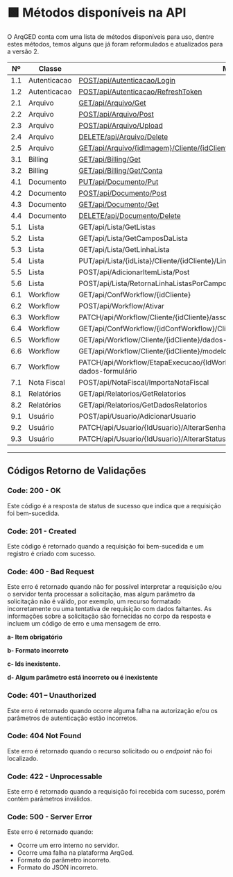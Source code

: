 # 🟩 Métodos disponíveis na API

O ArqGED conta com uma lista de métodos disponíveis para uso, dentre estes métodos, temos alguns que já foram reformulados e atualizados para a versão 2.

<table><thead><tr><th width="92" align="center">Nº</th><th width="138">Classe</th><th width="354">Método</th><th width="101" align="center">Versão</th><th>Status</th></tr></thead><tbody><tr><td align="center">1.1</td><td>Autenticacao</td><td><a href="1.-autenticacao.md#id-1.1-post-api-autenticacao-login">POST/api/Autenticacao/Login</a></td><td align="center">1</td><td>Disponível</td></tr><tr><td align="center">1.2</td><td>Autenticacao</td><td><a href="1.-autenticacao.md#id-1.2-post-api-autenticacao-refreshtoken">POST/api/Autenticacao/RefreshToken</a></td><td align="center">1</td><td>Disponível</td></tr><tr><td align="center">2.1</td><td>Arquivo</td><td><a href="2.-arquivo.md#id-2.1-get-api-arquivo-get">GET/api/Arquivo/Get</a></td><td align="center">1</td><td>Disponível</td></tr><tr><td align="center">2.2</td><td>Arquivo</td><td><a href="2.-arquivo.md#id-2.2-post-api-arquivo-post">POST/api/Arquivo/Post</a></td><td align="center">1</td><td>Disponível</td></tr><tr><td align="center">2.3</td><td>Arquivo</td><td><a href="2.-arquivo.md#id-2.3-post-api-arquivo-upload">POST/api/Arquivo/Upload</a></td><td align="center">1</td><td>Disponível</td></tr><tr><td align="center">2.4</td><td>Arquivo</td><td><a href="2.-arquivo.md#id-2.4-delete-api-arquivo-delete">DELETE/api/Arquivo/Delete</a></td><td align="center">1</td><td>Disponível</td></tr><tr><td align="center">2.5</td><td>Arquivo</td><td><a href="2.-arquivo.md#id-2.5-get-api-arquivo-idimagem-cliente-idcliente">GET/api/Arquivo/{idImagem}/Cliente/{idCliente}</a></td><td align="center">1</td><td>Disponível</td></tr><tr><td align="center">3.1</td><td>Billing</td><td><a href="3.-billing.md#id-3.1-get-api-billing-get">GET/api/Billing/Get</a></td><td align="center">1</td><td>Disponível</td></tr><tr><td align="center">3.2</td><td>Billing</td><td><a href="3.-billing.md#id-3.2-get-api-billing-get-conta">GET/api/Billing/Get/Conta</a></td><td align="center">1</td><td>Disponível</td></tr><tr><td align="center">4.1</td><td>Documento</td><td><a href="4.-documento.md#id-4.1-put-api-documento-put">PUT/api/Documento/Put</a></td><td align="center">1</td><td>Disponível</td></tr><tr><td align="center">4.2</td><td>Documento</td><td><a href="4.-documento.md#id-4.2-post-api-documento-post">POST/api/Documento/Post</a></td><td align="center">1</td><td>Disponível</td></tr><tr><td align="center">4.3</td><td>Documento</td><td><a href="4.-documento.md#id-4.3-get-api-documento-get">GET/api/Documento/Get</a></td><td align="center">1</td><td>Disponível</td></tr><tr><td align="center">4.4</td><td>Documento</td><td><a href="4.-documento.md#id-4.4-delete-api-documento-delete">DELETE/api/Documento/Delete</a></td><td align="center">1</td><td>Disponível</td></tr><tr><td align="center">5.1</td><td>Lista</td><td>GET/api/Lista/GetListas</td><td align="center">1</td><td>Disponível</td></tr><tr><td align="center">5.2</td><td>Lista</td><td>GET/api/Lista/GetCamposDaLista</td><td align="center">1</td><td>Disponível</td></tr><tr><td align="center">5.3</td><td>Lista</td><td>GET/api/Lista/GetLinhaLista</td><td align="center">1</td><td>Disponível</td></tr><tr><td align="center">5.4</td><td>Lista</td><td>PUT/api/Lista/{idLista}/Cliente/{idCliente}/LinhaLista/{idLinhaLista}</td><td align="center">1</td><td>Disponível</td></tr><tr><td align="center">5.5</td><td>Lista</td><td>POST/api/AdicionarItemLista/Post</td><td align="center">1</td><td>Disponível</td></tr><tr><td align="center">5.6</td><td>Lista</td><td>POST/api/Lista/RetornaLinhaListasPorCampoValor/{idLista}/{idUnidade}/{idCliente}</td><td align="center">1</td><td>Disponível</td></tr><tr><td align="center">6.1</td><td>Workflow</td><td>GET/api/ConfWorkflow/{idCliente}</td><td align="center">1</td><td>Disponível</td></tr><tr><td align="center">6.2</td><td>Workflow</td><td>POST/api/Workflow/Ativar</td><td align="center">1</td><td>Disponível</td></tr><tr><td align="center">6.3</td><td>Workflow</td><td>PATCH/api/Workflow/Cliente/{idCliente}/associar-documentos</td><td align="center">1</td><td>Disponível</td></tr><tr><td align="center">6.4</td><td>Workflow</td><td>GET/api/ConfWorkflow/{idConfWorkflow}/Cliente/{idCliente}/fluxos-ativados</td><td align="center">1</td><td>Disponível</td></tr><tr><td align="center">6.5</td><td>Workflow</td><td>GET/api/Workflow/Cliente/{idCliente}/dados-fluxo</td><td align="center">1</td><td>Disponível</td></tr><tr><td align="center">6.6</td><td>Workflow</td><td>GET/api/Workflow/Cliente/{idCliente}/modelo-fluxo</td><td align="center">1</td><td>Disponível</td></tr><tr><td align="center">6.7</td><td>Workflow</td><td>PATCH/api/Workflow/EtapaExecucao/{IdWorkflowEtapaExecucao}/Cliente/{idCliente}/atualizar-dados-formulário</td><td align="center">1</td><td>Disponível</td></tr><tr><td align="center">7.1</td><td>Nota Fiscal</td><td>POST/api/NotaFiscal/ImportaNotaFiscal</td><td align="center">1</td><td>Disponível</td></tr><tr><td align="center">8.1</td><td>Relatórios</td><td>GET/api/Relatorios/GetRelatorios</td><td align="center">1</td><td>Disponível</td></tr><tr><td align="center">8.2</td><td>Relatórios</td><td>GET/api/Relatorios/GetDadosRelatorios</td><td align="center">1</td><td>Disponível</td></tr><tr><td align="center">9.1</td><td>Usuário</td><td>POST/api/Usuario/AdicionarUsuario</td><td align="center">1</td><td>Disponível</td></tr><tr><td align="center">9.2</td><td>Usuário</td><td>PATCH/api/Usuario/{IdUsuario}/AlterarSenhaUsuario</td><td align="center">1</td><td>Disponível</td></tr><tr><td align="center">9.3</td><td>Usuário</td><td>PATCH/api/Usuario/{IdUsuario}/AlterarStatusUsuario</td><td align="center">1</td><td>Disponível</td></tr></tbody></table>

***

## Códigos Retorno de Validações

### Code: 200 - OK

Este código é a resposta de status de sucesso que indica que a requisição foi bem-sucedida.

### Code: 201 - Created

Este código é retornado quando a requisição foi bem-sucedida e um registro é criado com sucesso.

### Code: 400 - Bad Request

Este erro é retornado quando não for possível interpretar a requisição e/ou o servidor tenta processar a solicitação, mas algum parâmetro da solicitação não é válido, por exemplo, um recurso formatado incorretamente ou uma tentativa de requisição com dados faltantes. As informações sobre a solicitação são fornecidas no corpo da resposta e incluem um código de erro e uma mensagem de erro.

**a-      Item obrigatório**

**b-      Formato incorreto**

**c-       Ids inexistente.**

**d-      Algum parâmetro está incorreto ou é inexistente**

### Code: 401 – Unauthorized

Este erro é retornado quando ocorre alguma falha na autorização e/ou os parâmetros de autenticação estão incorretos.

### Code: 404 Not Found

Este erro é retornado quando o recurso solicitado ou o _endpoint_ não foi localizado.

### Code: 422 - Unprocessable

Este erro é retornado quando a requisição foi recebida com sucesso, porém contém parâmetros inválidos.

### Code: 500  - Server Error

Este erro é retornado quando:

* Ocorre um erro interno no servidor.
* Ocorre uma falha na plataforma ArqGed.
* Formato do parâmetro incorreto.
* Formato do JSON incorreto.

&#x20;
